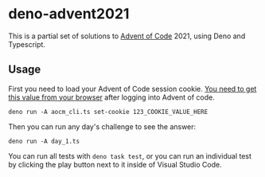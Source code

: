 # deno-advent2021

This is a partial set of solutions to
[Advent of Code](https://adventofcode.com/) 2021, using Deno and Typescript.

## Usage

First you need to load your Advent of Code session cookie.
[You need to get this value from your browser](https://github.com/wimglenn/advent-of-code-wim/issues/1)
after logging into Advent of code.

```
deno run -A aocm_cli.ts set-cookie 123_COOKIE_VALUE_HERE
```

Then you can run any day's challenge to see the answer:

```
deno run -A day_1.ts
```

You can run all tests with `deno task test`, or you can run an individual test
by clicking the play button next to it inside of Visual Studio Code.
